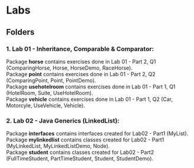 # Labs

## Folders

### 1. Lab 01 - Inheritance, Comparable & Comparator:

<p> 
    Package <b>horse</b> contains exercises done in Lab 01 - Part 2, Q1 (ComparingHorse, Horse, HorseDemo, RaceHorse). <br>
    Package <b>point</b> contains exercises done in Lab 01 - Part 2, Q2 (ComparingPoint, Point, PointDemo). <br>
    Package <b>usehotelroom</b> contains exercises done in Lab 01 - Part 1, Q1 (HotelRoom, Suite, UseHotelRoom). <br>
    Package <b>vehicle</b> contains exercises done in Lab 01 - Part 1, Q2 (Car, Motorcyle, UseVehicle, Vehicle). <br>
</p>

### 2. Lab 02 - Java Generics (LinkedList):

<p> 
    Package <b>interfaces</b> contains interfaces created for Lab02 - Part1 (MyList). <br>
    Package <b>mylinkedlist</b> contains classes created for Lab02 - Part1 (MyLinkedList, MyLinkedListDemo, Node). <br>
    Package <b>student</b> contains classes created for Lab02 - Part2 (FullTimeStudent, PartTimeStudent, Student, StudentDemo). <br>
</p>